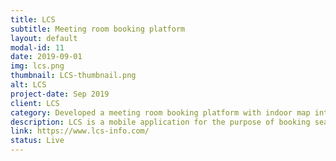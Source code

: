 ```yaml
---
title: LCS
subtitle: Meeting room booking platform
layout: default
modal-id: 11
date: 2019-09-01
img: lcs.png
thumbnail: LCS-thumbnail.png
alt: LCS
project-date: Sep 2019
client: LCS
category: Developed a meeting room booking platform with indoor map integration
description: LCS is a mobile application for the purpose of booking seats/ rooms or a floor in a coworking space as per the requirement of the client. The app is designed in a way that time-slots availability and booking can be made with just a click.
link: https://www.lcs-info.com/
status: Live
---
```

